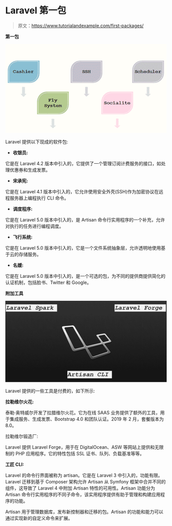 # Laravel 第一包

> 原文：<https://www.tutorialandexample.com/first-packages/>

**第一包**

![Laravel First Package](img/57cf0a3ffb2caf1022e912f1b70b4544.png)

Laravel 提供以下现成的软件包:

*   **收银员:**

它是在 Laravel 4.2 版本中引入的，它提供了一个管理订阅计费服务的接口，如处理优惠券和生成发票。

*   **宋承宪:**

它是在 Laravel 4.1 版本中引入的，它允许使用安全外壳(SSH)作为加密协议在远程服务器上编程执行 CLI 命令。

*   **调度程序:**

它是在 Laravel 5.0 版本中引入的，是 Artisan 命令行实用程序的一个补充，允许对执行的任务进行编程调度。

*   **飞行系统:**

它是在 Laravel 5.0 版本中引入的，它是一个文件系统抽象层，允许透明地使用基于云的存储服务。

*   **名媛:**

它是在 Laravel 5.0 版本中引入的，是一个可选的包，为不同的提供商提供简化的认证机制，包括脸书、Twitter 和 Google。

**附加工具**

![Laravel Additional Tool](img/f3f47c6f060e9e93a30d3a7387bacf6d.png)

Laravel 提供的一些工具是付费的，如下所示:

**拉勒维尔火花:**

泰勒·奥特威尔开发了拉腊维尔火花。它为在线 SAAS 业务提供了额外的工具，用于集成服务、生成发票、Bootstrap 4.0 和团队认证。2019 年 2 月，套餐版本为 8.0。

拉勒维尔锻造厂:

Laravel 提供 Laravel Forge，用于在 DigitalOcean、ASW 等网站上提供和无限制的 PHP 应用程序。它的特性包括 SSL 证书、队列、负载基准等等。

**工匠 CLI:**

Laravel 的命令行界面被称为 artisan。它是在 Laravel 3 中引入的，功能有限。Laravel 迁移到基于 Composer 架构允许 Artisan 从 Symfony 框架中合并不同的组件，这导致了 Laravel 4 中附加 Artisan 特性的可用性。Artisan 功能分为 Artisan 命令行实用程序的不同子命令，该实用程序提供有助于管理和构建应用程序的功能。

Artisan 用于管理数据库，发布新控制器和迁移的包。Artisan 的功能和能力可以通过实现新的自定义命令来扩展。